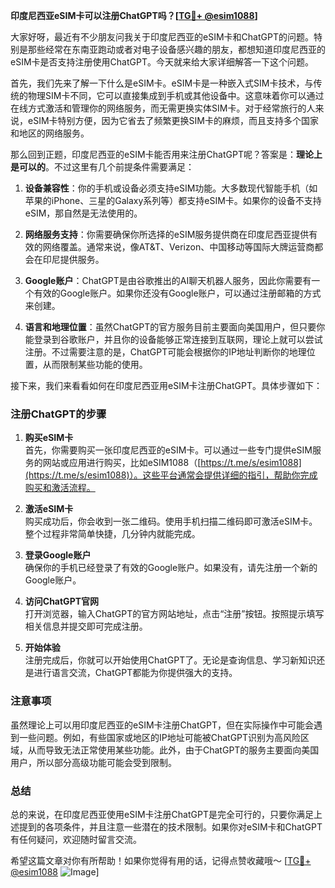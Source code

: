 **印度尼西亚eSIM卡可以注册ChatGPT吗？[[TG💪+ @esim1088](https://t.me/s/esim1088)]**

大家好呀，最近有不少朋友问我关于印度尼西亚的eSIM卡和ChatGPT的问题。特别是那些经常在东南亚跑动或者对电子设备感兴趣的朋友，都想知道印度尼西亚的eSIM卡是否支持注册使用ChatGPT。今天就来给大家详细解答一下这个问题。

首先，我们先来了解一下什么是eSIM卡。eSIM卡是一种嵌入式SIM卡技术，与传统的物理SIM卡不同，它可以直接集成到手机或其他设备中。这意味着你可以通过在线方式激活和管理你的网络服务，而无需更换实体SIM卡。对于经常旅行的人来说，eSIM卡特别方便，因为它省去了频繁更换SIM卡的麻烦，而且支持多个国家和地区的网络服务。

那么回到正题，印度尼西亚的eSIM卡能否用来注册ChatGPT呢？答案是：**理论上是可以的**。不过这里有几个前提条件需要满足：

1. **设备兼容性**：你的手机或设备必须支持eSIM功能。大多数现代智能手机（如苹果的iPhone、三星的Galaxy系列等）都支持eSIM卡。如果你的设备不支持eSIM，那自然是无法使用的。

2. **网络服务支持**：你需要确保你所选择的eSIM服务提供商在印度尼西亚提供有效的网络覆盖。通常来说，像AT&T、Verizon、中国移动等国际大牌运营商都会在印尼提供服务。

3. **Google账户**：ChatGPT是由谷歌推出的AI聊天机器人服务，因此你需要有一个有效的Google账户。如果你还没有Google账户，可以通过注册邮箱的方式来创建。

4. **语言和地理位置**：虽然ChatGPT的官方服务目前主要面向美国用户，但只要你能登录到谷歌账户，并且你的设备能够正常连接到互联网，理论上就可以尝试注册。不过需要注意的是，ChatGPT可能会根据你的IP地址判断你的地理位置，从而限制某些功能的使用。

接下来，我们来看看如何在印度尼西亚用eSIM卡注册ChatGPT。具体步骤如下：

### 注册ChatGPT的步骤

1. **购买eSIM卡**  
   首先，你需要购买一张印度尼西亚的eSIM卡。可以通过一些专门提供eSIM服务的网站或应用进行购买，比如eSIM1088（[https://t.me/s/esim1088](https://t.me/s/esim1088)）。这些平台通常会提供详细的指引，帮助你完成购买和激活流程。

2. **激活eSIM卡**  
   购买成功后，你会收到一张二维码。使用手机扫描二维码即可激活eSIM卡。整个过程非常简单快捷，几分钟内就能完成。

3. **登录Google账户**  
   确保你的手机已经登录了有效的Google账户。如果没有，请先注册一个新的Google账户。

4. **访问ChatGPT官网**  
   打开浏览器，输入ChatGPT的官方网站地址，点击“注册”按钮。按照提示填写相关信息并提交即可完成注册。

5. **开始体验**  
   注册完成后，你就可以开始使用ChatGPT了。无论是查询信息、学习新知识还是进行语言交流，ChatGPT都能为你提供强大的支持。

### 注意事项

虽然理论上可以用印度尼西亚的eSIM卡注册ChatGPT，但在实际操作中可能会遇到一些问题。例如，有些国家或地区的IP地址可能被ChatGPT识别为高风险区域，从而导致无法正常使用某些功能。此外，由于ChatGPT的服务主要面向美国用户，所以部分高级功能可能会受到限制。

### 总结

总的来说，在印度尼西亚使用eSIM卡注册ChatGPT是完全可行的，只要你满足上述提到的各项条件，并且注意一些潜在的技术限制。如果你对eSIM卡和ChatGPT有任何疑问，欢迎随时留言交流。

希望这篇文章对你有所帮助！如果你觉得有用的话，记得点赞收藏哦～ [[TG💪+ @esim1088](https://t.me/s/esim1088) ![Image](https://i.postimg.cc/4NQfJmqS/Snipaste-2025-05-13-00-14-12.png)]